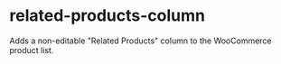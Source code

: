 # related-products-column
Adds a non-editable "Related Products" column to the WooCommerce product list.
